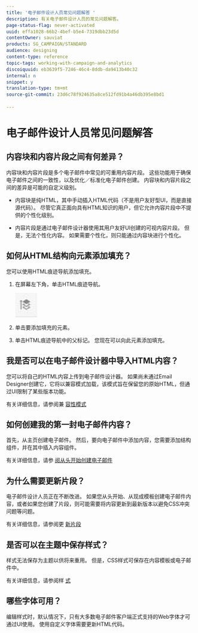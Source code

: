 ```yaml
---
title: '电子邮件设计人员常见问题解答 '
description: 有关电子邮件设计人员的常见问题解答。
page-status-flag: never-activated
uuid: effa1028-66b2-4bef-b5e4-7319dbb23d5d
contentOwner: sauviat
products: SG_CAMPAIGN/STANDARD
audience: designing
content-type: reference
topic-tags: working-with-campaign-and-analytics
discoiquuid: eb3639f5-7246-46c4-8ddb-da9413b40c32
internal: n
snippet: y
translation-type: tm+mt
source-git-commit: 23d6c78f924635a8ce512fd91b4a46db395e8bd1

---
```



# 电子邮件设计人员常见问题解答

## 内容块和内容片段之间有何差异？

内容块和内容片段是多个电子邮件中常见的可重用内容片段。 这些功能用于确保电子邮件之间的一致性，以及优化／标准化电子邮件创建。 内容块和内容片段之间的差异是可能的自定义级别。

* 内容块是纯HTML，其中手动插入HTML代码（不是用户友好型UI，而是直接源代码）。 尽管它真正面向具有HTML知识的用户，但它允许内容片段中不提供的个性化级别。

* 内容片段是通过电子邮件设计器使用其用户友好UI创建的可视内容片段。 但是，无法个性化内容。 如果需要个性化，则只能通过内容块进行个性化。

## 如何从HTML结构向元素添加填充？

您可以使用HTML痕迹导航添加填充。

1. 在屏幕左下角，单击HTML痕迹导航。

   ![](assets/breadcrumb.png)

1. 单击要添加填充的元素。
1. 单击HTML痕迹导航中的父标记。
您现在可以向此元素添加填充。

## 我是否可以在电子邮件设计器中导入HTML内容？

您可以将自己的HTML内容上传到电子邮件设计器。 如果尚未通过Email Designer创建它，它将以兼容模式加载，该模式旨在保留您的原始HTML，但通过UI限制了某些版本功能。

有关详细信息，请参阅兼 [容性模式](../../designing/using/using-existing-content.md#compatibility-mode)

## 如何创建我的第一封电子邮件内容？

首先，从主页创建电子邮件。
然后，要向电子邮件中添加内容，您需要添加结构组件，并在其中插入内容组件。

有关详细信息，请参 [阅从头开始创建电子邮件](../../designing/using/quick-start.md#from-scratch-email)

## 为什么需要更新片段？

电子邮件设计人员正在不断改进。 如果您从头开始、从现成模板创建电子邮件内容，或者如果您创建了片段，则可能需要将内容更新到最新版本以避免CSS冲突问题等问题。

有关详细信息，请参阅更 [新片段](../../designing/using/designing-content-in-adobe-campaign.md#email-designer-updates)

## 是否可以在主题中保存样式？

样式无法保存为主题以供将来重用。 但是，CSS样式可保存在内容模板或电子邮件中。

有关详细信息，请参阅样 [式](../../designing/using/styles.md)

## 哪些字体可用？

编辑样式时，默认情况下，只有大多数电子邮件客户端正式支持的Web字体才可通过UI使用。 使用自定义字体需要更新HTML代码。
